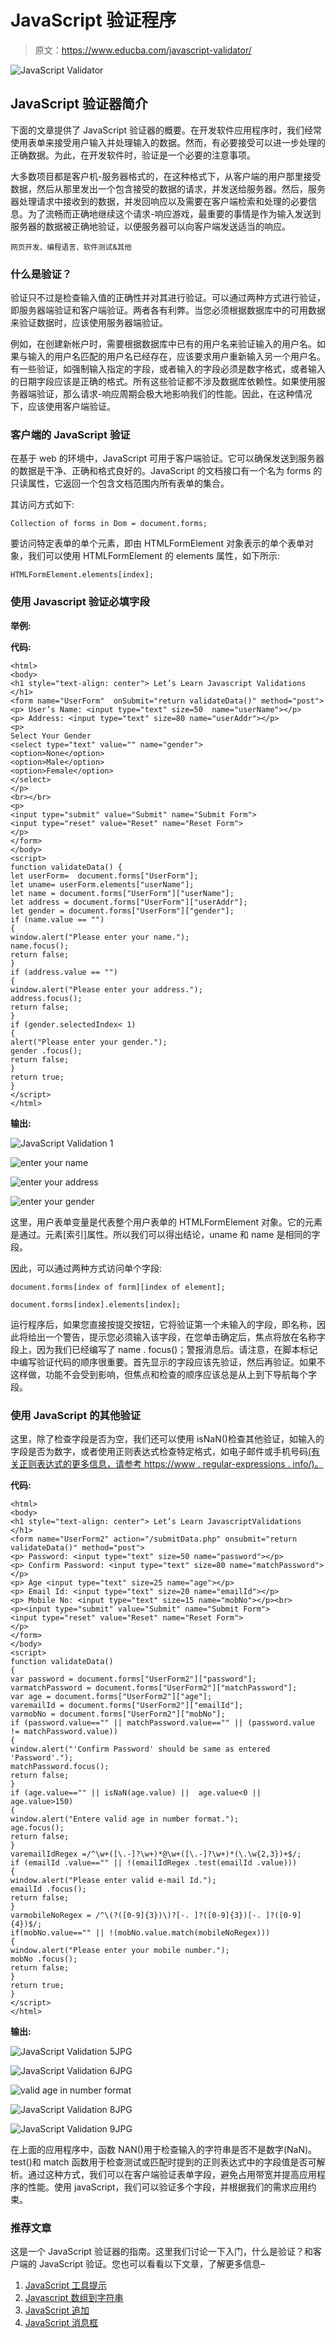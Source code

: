 # JavaScript 验证程序

> 原文：<https://www.educba.com/javascript-validator/>

![JavaScript Validator](img/8109804dc383b884e2be2bffc91847c5.png)



## JavaScript 验证器简介

下面的文章提供了 JavaScript 验证器的概要。在开发软件应用程序时，我们经常使用表单来接受用户输入并处理输入的数据。然而，有必要接受可以进一步处理的正确数据。为此，在开发软件时，验证是一个必要的注意事项。

大多数项目都是客户机-服务器格式的，在这种格式下，从客户端的用户那里接受数据，然后从那里发出一个包含接受的数据的请求，并发送给服务器。然后，服务器处理请求中接收到的数据，并发回响应以及需要在客户端检索和处理的必要信息。为了流畅而正确地继续这个请求-响应游戏，最重要的事情是作为输入发送到服务器的数据被正确地验证，以便服务器可以向客户端发送适当的响应。

<small>网页开发、编程语言、软件测试&其他</small>

### 什么是验证？

验证只不过是检查输入值的正确性并对其进行验证。可以通过两种方式进行验证，即服务器端验证和客户端验证。两者各有利弊。当您必须根据数据库中的可用数据来验证数据时，应该使用服务器端验证。

例如，在创建新帐户时，需要根据数据库中已有的用户名来验证输入的用户名。如果与输入的用户名匹配的用户名已经存在，应该要求用户重新输入另一个用户名。有一些验证，如强制输入指定的字段，或者输入的字段必须是数字格式，或者输入的日期字段应该是正确的格式。所有这些验证都不涉及数据库依赖性。如果使用服务器端验证，那么请求-响应周期会极大地影响我们的性能。因此，在这种情况下，应该使用客户端验证。

### 客户端的 JavaScript 验证

在基于 web 的环境中，JavaScript 可用于客户端验证。它可以确保发送到服务器的数据是干净、正确和格式良好的。JavaScript 的文档接口有一个名为 forms 的只读属性，它返回一个包含文档范围内所有表单的集合。

其访问方式如下:

```
Collection of forms in Dom = document.forms;
```

要访问特定表单的单个元素，即由 HTMLFormElement 对象表示的单个表单对象，我们可以使用 HTMLFormElement 的 elements 属性，如下所示:

```
HTMLFormElement.elements[index];
```

### 使用 Javascript 验证必填字段

**举例:**

**代码:**

```
<html>
<body>
<h1 style="text-align: center"> Let’s Learn Javascript Validations </h1>
<form name="UserForm"  onSubmit="return validateData()" method="post">
<p> User’s Name: <input type="text" size=50  name="userName"></p>
<p> Address: <input type="text" size=80 name="userAddr"></p>
<p>
Select Your Gender
<select type="text" value="" name="gender">
<option>None</option>
<option>Male</option>
<option>Female</option>
</select>
</p>
<br></br>
<p>
<input type="submit" value="Submit" name="Submit Form">
<input type="reset" value="Reset" name="Reset Form">
</p>
</form>
</body>
<script>
function validateData() {
let userForm=  document.forms["UserForm"];
let uname= userForm.elements["userName"];
let name = document.forms["UserForm"]["userName"];
let address = document.forms["UserForm"]["userAddr"];
let gender = document.forms["UserForm"]["gender"];
if (name.value == "")
{
window.alert("Please enter your name.");
name.focus();
return false;
}
if (address.value == "")
{
window.alert("Please enter your address.");
address.focus();
return false;
}
if (gender.selectedIndex< 1)
{
alert("Please enter your gender.");
gender .focus();
return false;
}
return true;
}
</script>
</html>
```

**输出:**

![JavaScript Validation 1](img/4cd8cf196533dd6e24c07d158001acc9.png)



![enter your name](img/aa5250b2d9c4affdb6ee2f575526528b.png)



![enter your address](img/96f53771dfb2bce6eb5ea51169594c87.png)



![enter your gender](img/1bb03e586208d1c16af13b8549994075.png)



这里，用户表单变量是代表整个用户表单的 HTMLFormElement 对象。它的元素是通过。元素[索引]属性。所以我们可以得出结论，uname 和 name 是相同的字段。

因此，可以通过两种方式访问单个字段:

```
document.forms[index of form][index of element];
```

```
document.forms[index].elements[index];
```

运行程序后，如果您直接按提交按钮，它将验证第一个未输入的字段，即名称，因此将给出一个警告，提示您必须输入该字段，在您单击确定后，焦点将放在名称字段上，因为我们已经编写了 name . focus()；警报消息后。请注意，在脚本标记中编写验证代码的顺序很重要。首先显示的字段应该先验证，然后再验证。如果不这样做，功能不会受到影响，但焦点和检查的顺序应该总是从上到下导航每个字段。

### 使用 JavaScript 的其他验证

这里，除了检查字段是否为空，我们还可以使用 isNaN()检查其他验证，如输入的字段是否为数字，或者使用正则表达式检查特定格式，如电子邮件或手机号码[(有关正则表达式的更多信息，请参考 https://www . regular-expressions . info/)。](https://www.educba.com/regular-expression-in-ruby/)

**代码:**

```
<html>
<body>
<h1 style="text-align: center"> Let’s Learn JavascriptValidations </h1>
<form name="UserForm2" action="/submitData.php" onsubmit="return validateData()" method="post">
<p> Password: <input type="text" size=50 name="password"></p>
<p> Confirm Password: <input type="text" size=80 name="matchPassword"></p>
<p> Age <input type="text" size=25 name="age"></p>
<p> Email Id: <input type="text" size=20 name="emailId"></p>
<p> Mobile No: <input type="text" size=15 name="mobNo"></p><br>
<p><input type="submit" value="Submit" name="Submit Form">
<input type="reset" value="Reset" name="Reset Form">
</p>
</form>
</body>
<script>
function validateData()
{
var password = document.forms["UserForm2"]["password"];
varmatchPassword = document.forms["UserForm2"]["matchPassword"];
var age = document.forms["UserForm2"]["age"];
varemailId = document.forms["UserForm2"]["emailId"];
varmobNo = document.forms["UserForm2"]["mobNo"];
if (password.value=="" || matchPassword.value=="" || (password.value != matchPassword.value))
{
window.alert("'Confirm Password' should be same as entered 'Password'.");
matchPassword.focus();
return false;
}
if (age.value=="" || isNaN(age.value) ||  age.value<0 || age.value>150)
{
window.alert("Entere valid age in number format.");
age.focus();
return false;
}
varemailIdRegex =/^\w+([\.-]?\w+)*@\w+([\.-]?\w+)*(\.\w{2,3})+$/;
if (emailId .value=="" || !(emailIdRegex .test(emailId .value)))
{
window.alert("Please enter valid e-mail Id.");
emailId .focus();
return false;
}
varmobileNoRegex = /^\(?([0-9]{3})\)?[-. ]?([0-9]{3})[-. ]?([0-9]{4})$/;
if(mobNo.value=="" || !(mobNo.value.match(mobileNoRegex)))
{
window.alert("Please enter your mobile number.");
mobNo .focus();
return false;
}
return true;
}
</script>
</html>
```

**输出:**

![JavaScript Validation 5JPG](img/6dc45419086b38dac8555511a54a971b.png)



![JavaScript Validation 6JPG](img/32bf0a5b5d7663caadc91256bbbf89b9.png)



![valid age in number format](img/56764e0c0f1827596099b5705b09644a.png)



![JavaScript Validation 8JPG](img/b2f64722520b437a27294d37aaa87a85.png)



![JavaScript Validation 9JPG](img/bbda883b9fe785427cb3799b93ee36cd.png)



在上面的应用程序中，函数 NAN()用于检查输入的字符串是否不是数字(NaN)。test()和 match 函数用于检查测试或匹配时提到的正则表达式中的字段值是否可解析。通过这种方式，我们可以在客户端验证表单字段，避免占用带宽并提高应用程序的性能。使用 javaScript，我们可以验证多个字段，并根据我们的需求应用约束。

### 推荐文章

这是一个 JavaScript 验证器的指南。这里我们讨论一下入门，什么是验证？和客户端的 JavaScript 验证。您也可以看看以下文章，了解更多信息–

1.  [JavaScript 工具提示](https://www.educba.com/javascript-tooltip/)
2.  [Javascript 数组到字符串](https://www.educba.com/javascript-array-to-string/)
3.  [JavaScript 追加](https://www.educba.com/javascript-append/)
4.  [JavaScript 消息框](https://www.educba.com/javascript-message-box/)





